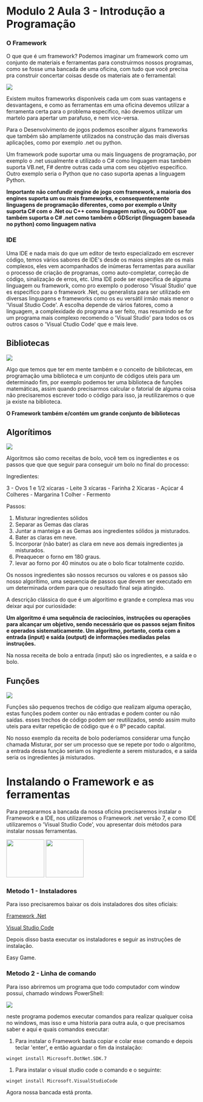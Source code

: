 # Modulo 2 Aula 3 - Introdução a Programação



### O Framework 

O que que é um framework?
Podemos imaginar um framework como um conjunto de materiais e ferramentas para construirmos nossos programas, como se fosse uma bancada de uma oficina, com tudo que você precisa pra construir concertar coisas desde os materiais ate o ferramental:

<img src="https://raw.githubusercontent.com/Kelvysb/MaterialAulas3d/master/modulo2-aula3-4/workbench.jpg">

Existem muitos frameworks disponíveis cada um com suas vantagens e desvantagens, e como as ferramentas em uma oficina devemos utilizar a ferramenta certa para o problema especifico, não devemos utilizar um martelo para apertar um parafuso, e nem vice-versa.

Para o Desenvolvimento de jogos podemos escolher alguns frameworks que também são amplamente utilizados na construção das mais diversas aplicações, como por exemplo .net ou python.

Um framework pode suportar uma ou mais linguagens de programação, por exemplo o .net usualmente e utilizado o C# como linguagem mas também suporta VB.net, F# dentre outras cada uma com seu objetivo especifico.
Outro exemplo seria o Python que no caso suporta apenas a linguagem Python.

 **Importante não confundir engine de jogo com framework, a maioria dos engines suporta um ou mais frameworks, e consequentemente linguagens de programação diferentes, como por exemplo o Unity suporta C# com o .Net ou C++ como linguagem nativa, ou GODOT que também suporta o C# .net como também o GDScript (linguagem baseada no python) como linguagem nativa**


### IDE

Uma IDE e nada mais do que um editor de texto especializado em escrever código, temos vários sabores de IDE's desde os maios simples ate os mais complexos, eles vem acompanhados de inúmeras ferramentas para auxiliar o processo de criação de programas, como auto-completar, correção de código, sinalização de erros, etc.
Uma IDE pode ser especifica de alguma linguagem ou framework, como pro exemplo o poderoso 'Visual Studio' que es especifico para o framework .Net, ou generalista para ser utilizado em diversas linguagens e frameworks como os eu versátil irmão mais menor o 'Visual Studio Code'. 
A escolha depende de vários fatores, como a linguagem, a complexidade do programa a ser feito, mas resumindo se for um programa mais complexo recomendo o 'Visual Studio' para todos os os outros casos o 'Visual Ctudio Code' que e mais leve.


## Bibliotecas

<img src="https://raw.githubusercontent.com/Kelvysb/MaterialAulas3d/master/modulo2-aula3-4/library.jpg">

 Algo que temos que ter em mente também e o conceito de bibliotecas, em programação uma biblioteca e um conjunto de códigos uteis para um determinado fim, por exemplo podemos ter uma biblioteca de funções matemáticas, assim quando precisarmos calcular o fatorial de alguma coisa não precisaremos escrever todo o código para isso, ja reutilizaremos o que ja existe na biblioteca.

  **O Framework também e/contém um grande conjunto de bibliotecas**

## Algorítimos  

<img src="https://raw.githubusercontent.com/Kelvysb/MaterialAulas3d/master/modulo2-aula3-4/cake.jpeg">

Algoritmos são como receitas de bolo, você tem os ingredientes e os passos que que que seguir para conseguir um bolo no final do processo:

Ingredientes:

3 - Ovos
1 e 1/2 xícaras - Leite
3 xícaras - Farinha
2 Xícaras - Açúcar
4 Colheres - Margarina
1 Colher - Fermento

Passos:

1. Misturar ingredientes sólidos 
2. Separar as Gemas das claras
3. Juntar a manteiga e as Gemas aos ingredientes sólidos ja misturados.
4. Bater as claras em neve.
5. Incorporar (não bater) as clara em neve aos demais ingredientes ja misturados.
6. Preaquecer o forno em 180 graus.
7. levar ao forno por 40 minutos ou ate o bolo ficar totalmente cozido.

Os nossos ingredientes são nossos recursos ou valores e os passos são nosso algorítimo, uma sequencia de passos que devem ser executado em um determinada ordem para que o resultado final seja atingido.

A descrição clássica do que é um algorítimo e grande e complexa mas vou deixar aqui por curiosidade:

**Um algoritmo é uma sequência de raciocínios, instruções ou operações para alcançar um objetivo, sendo necessário que os passos sejam finitos e operados sistematicamente. Um algoritmo, portanto, conta com a entrada (input) e saída (output) de informações mediadas pelas instruções.**

Na nossa receita de bolo a entrada (input) são os ingredientes, e a saída e o bolo.
 
 
## Funções

<img src="https://raw.githubusercontent.com/Kelvysb/MaterialAulas3d/master/modulo2-aula3-4/mixer.jpg">

Funções são pequenos trechos de código que realizam alguma operação, estas funções podem conter ou não entradas e podem conter ou não saídas. esses trechos de código podem ser reutilizados, sendo assim muito uteis para evitar repetição de código que é o 8º pecado capital.

No nosso exemplo da receita de bolo poderíamos considerar uma função chamada Misturar, por ser um processo que se repete por todo o algoritmo, a entrada dessa função seriam os ingrediente a serem misturados, e a saída seria os ingredientes já misturados.


# Instalando o Framework e as ferramentas

Para prepararmos a bancada da nossa oficina precisaremos instalar o Framework e a IDE, nos utilizaremos o Framework .net versão 7, e como IDE utilizaremos o 'Visual Studio Code', vou apresentar dois métodos para instalar nossas ferramentas.

<img src="https://raw.githubusercontent.com/Kelvysb/MaterialAulas3d/master/modulo2-aula3-4/dot_net.png" height="100">
<img src="https://raw.githubusercontent.com/Kelvysb/MaterialAulas3d/master/modulo2-aula3-4/vscode.png" height="100">

### Metodo 1 - Instaladores

Para isso precisaremos baixar os dois instaladores dos sites oficiais:

[Framework .Net](https://dotnet.microsoft.com/en-us/download/dotnet/thank-you/sdk-7.0.102-windows-x64-installer)

[Visual Studio Code](https://code.visualstudio.com/docs/?dv=win64user)

Depois disso basta executar os instaladores e seguir as instruções de instalação.

Easy Game.


### Metodo 2 - Linha de comando

Para isso abriremos um programa que todo computador com window possui, chamado windows PowerShell:

<img src="https://raw.githubusercontent.com/Kelvysb/MaterialAulas3d/master/modulo2-aula3-4/powershell.png">

neste programa podemos executar comandos para realizar qualquer coisa no windows, mas isso e uma historia para outra aula, o que precisamos saber e aqui e quais comandos executar:

1. Para instalar o Framework basta copiar e colar esse comando e depois teclar 'enter', e então aguardar o fim da instalação:

```winget install Microsoft.DotNet.SDK.7```

1. Para instalar o visual studio code o comando e o seguinte:

```winget install Microsoft.VisualStudioCode```

Agora nossa bancada está pronta.